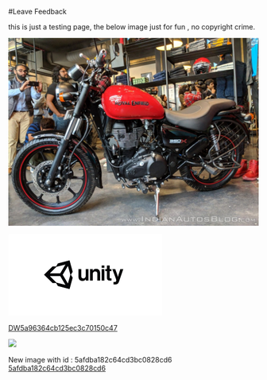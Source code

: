 #Leave Feedback

<div id="feedback-container"></div>
this is just a testing page,
the below image just for fun , no copyright crime.

![abc](Images/DW5afe60b20c36512b2c4f2149.jpg)

![abc](Images/DW5a963922d2f2b83b4ce3e9c6.png)


[DW5a96364cb125ec3c70150c47](Examples/DW5a96364cb125ec3c70150c47.cs)

![](https://images.pexels.com/photos/67636/rose-blue-flower-rose-blooms-67636.jpeg)


New image with id : 5afdba182c64cd3bc0828cd6
[5afdba182c64cd3bc0828cd6](Examples/DW5a96364cb125ec3c70150c47_5afdba182c64cd3bc0828cd6.cs)
